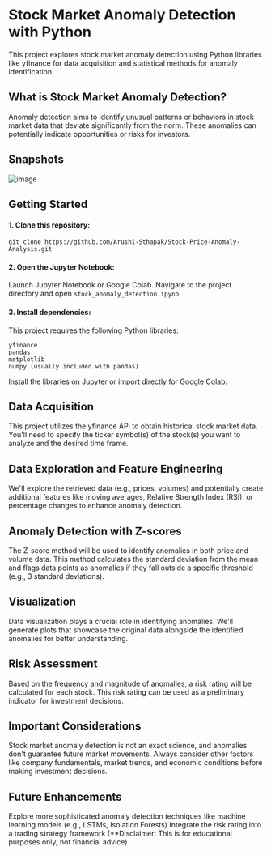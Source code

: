 # Stock Market Anomaly Detection with Python
This project explores stock market anomaly detection using Python libraries like yfinance for data acquisition and statistical methods for anomaly identification.

## What is Stock Market Anomaly Detection?
Anomaly detection aims to identify unusual patterns or behaviors in stock market data that deviate significantly from the norm. These anomalies can potentially indicate opportunities or risks for investors.

## Snapshots
![image](https://github.com/Arushi-Sthapak/Stock-Price-Anomaly-Analysis/assets/99334415/d74dd52e-1185-443f-be62-a2a16306dfae)


## Getting Started
#### 1. Clone this repository:
```
git clone https://github.com/Arushi-Sthapak/Stock-Price-Anomaly-Analysis.git
```

#### 2. Open the Jupyter Notebook: <br>
   Launch Jupyter Notebook or Google Colab.
   Navigate to the project directory and open ``` stock_anomaly_detection.ipynb ```.

#### 3. Install dependencies: <br>
   This project requires the following Python libraries: <br>

  ``` yfinance ```<br>
  ``` pandas ``` <br>
  ``` matplotlib  ```<br>
  ``` numpy (usually included with pandas) ```<br>

  Install the libraries on Jupyter or import directly for Google Colab.

## Data Acquisition

This project utilizes the yfinance API to obtain historical stock market data. You'll need to specify the ticker symbol(s) of the stock(s) you want to analyze and the desired time frame.

## Data Exploration and Feature Engineering

We'll explore the retrieved data (e.g., prices, volumes) and potentially create additional features like moving averages, Relative Strength Index (RSI), or percentage changes to enhance anomaly detection.

## Anomaly Detection with Z-scores

The Z-score method will be used to identify anomalies in both price and volume data. This method calculates the standard deviation from the mean and flags data points as anomalies if they fall outside a specific threshold (e.g., 3 standard deviations).

## Visualization

Data visualization plays a crucial role in identifying anomalies. We'll generate plots that showcase the original data alongside the identified anomalies for better understanding.

## Risk Assessment

Based on the frequency and magnitude of anomalies, a risk rating will be calculated for each stock. This risk rating can be used as a preliminary indicator for investment decisions.

## Important Considerations

Stock market anomaly detection is not an exact science, and anomalies don't guarantee future market movements.
Always consider other factors like company fundamentals, market trends, and economic conditions before making investment decisions.

## Future Enhancements

Explore more sophisticated anomaly detection techniques like machine learning models (e.g., LSTMs, Isolation Forests)
Integrate the risk rating into a trading strategy framework (**Disclaimer: This is for educational purposes only, not financial advice)


